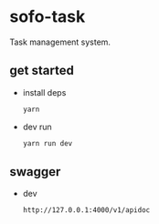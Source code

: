 # sofo-task

Task management system.

## get started

- install deps

  ```bash
  yarn
  ```

- dev run

  ```bash
  yarn run dev
  ```

## swagger

- dev

  ```
  http://127.0.0.1:4000/v1/apidoc
  ```
